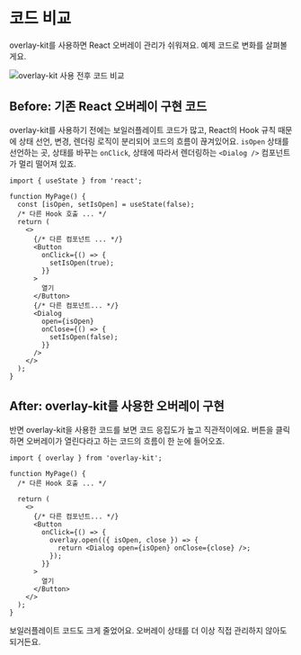# 코드 비교

overlay-kit를 사용하면 React 오버레이 관리가 쉬워져요. 예제 코드로 변화를 살펴볼게요.

![overlay-kit 사용 전후 코드 비교](/public/images/overlay-kit-after.png)

## Before: 기존 React 오버레이 구현 코드

overlay-kit를 사용하기 전에는 보일러플레이트 코드가 많고, React의 Hook 규칙 때문에 상태 선언, 변경, 렌더링 로직이 분리되어 코드의 흐름이 끊겨있어요. `isOpen` 상태를 선언하는 곳, 상태를 바꾸는 `onClick`, 상태에 따라서 렌더링하는 `<Dialog />` 컴포넌트가 멀리 떨어져 있죠.

```tsx{4,10-12,17-22}
import { useState } from 'react';

function MyPage() {
  const [isOpen, setIsOpen] = useState(false);
  /* 다른 Hook 호출 ... */
  return (
    <>
      {/* 다른 컴포넌트 ... */}
      <Button
        onClick={() => {
          setIsOpen(true);
        }}
      >
        열기
      </Button>
      {/* 다른 컴포넌트... */}
      <Dialog
        open={isOpen}
        onClose={() => {
          setIsOpen(false);
        }}
      />
    </>
  );
}
```

## After: overlay-kit를 사용한 오버레이 구현

반면 overlay-kit을 사용한 코드를 보면 코드 응집도가 높고 직관적이에요. 버튼을 클릭하면 오버레이가 열린다라고 하는 코드의 흐름이 한 눈에 들어오죠.

```tsx{10-14}
import { overlay } from 'overlay-kit';

function MyPage() {
  /* 다른 Hook 호출 ... */

  return (
    <>
      {/* 다른 컴포넌트... */}
      <Button
        onClick={() => {
          overlay.open(({ isOpen, close }) => {
            return <Dialog open={isOpen} onClose={close} />;
          });
        }}
      >
        열기
      </Button>
    </>
  );
}
```

보일러플레이트 코드도 크게 줄었어요. 오버레이 상태를 더 이상 직접 관리하지 않아도 되거든요.
